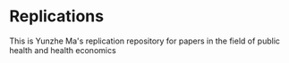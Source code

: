 # Replications
This is Yunzhe Ma's replication repository for papers in the field of public health and health economics
